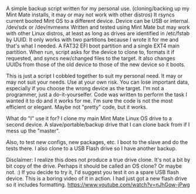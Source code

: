 A simple backup script written for my personal use. (cloning/backing up my Mint Mate installs, it may or may not work with other distros)
It rsyncs current booted Mint OS to a different device. Device can be USB or internal. /dev/sdx or /dev/nvmexnx
Written and tested using Mint Mate but may work with other Linux distros, at least as long as
drives are identified in /etc/fstab by UUID.
It only works with two partitions because I wrote it for me and that's what I needed. A FAT32 EFI boot partition and a single EXT4 main partition.
When run, script asks for the device to clone to, formats it if requested, and syncs new/changed files to the target.
It also changes UUIDs from those of the old device to those of the new device so it boots.

This is just a script I cobbled together to suit my personal need. It may or may not suit your needs.
Use at your own risk. You can lose important data, especially if
you choose the wrong device as the target.
I'm not a programmer, just a do-it-yourselfer. Code was written to perform the task I wanted it to do and it works for me.
I'm sure the code is not the most efficient or elegant. Maybe not "pretty" code, but it works.

What do "I" use it for? I clone my main Mint Mate Linux OS drive to a second device. A slave/portable/backup drive that I can clone back from if I mess up the "master".

Also, to test new configs, new packages, etc. I boot to the slave and do the tests there.
I also clone to a USB Flash drive so I have another backup.

Disclaimer: I realize this does not produce a true drive clone. It's not a bit by bit copy of the drive. Perhaps it should be called an OS clone? Or maybe not. :)
If you decide to try it, I'd suggest you test it on a spare USB flash device. 
This is a boring video of it in action. I had just got a new flash drive so it includes formatting.
https://www.youtube.com/watch?v=nJhGow-jPwg
